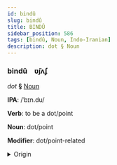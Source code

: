 ```yaml
---
id: bindû
slug: bindû
title: BINDÛ
sidebar_position: 586
tags: [bindû, Noun, Indo-Iranian]
description: dot § Noun
---
```


### bindû&emsp;<span kind="abugida">ʋ̃ȷʌʄ</span>

*dot* **§** [Noun](../../tags/Noun)

**IPA**: /ˈbɪn.du/

**Verb**: to be a dot/point

**Noun**: dot/point

**Modifier**: dot/point-related

<details>
    <summary>Origin</summary>
    Hindi बिंदु bindu [bɪ̃n̪.d̪uː]<br/>
    <em>Indo-Iranian Language Family</em>
</details>